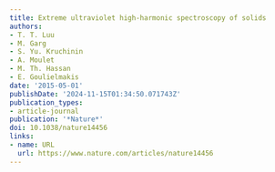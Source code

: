 ```yaml
---
title: Extreme ultraviolet high-harmonic spectroscopy of solids
authors:
- T. T. Luu
- M. Garg
- S. Yu. Kruchinin
- A. Moulet
- M. Th. Hassan
- E. Goulielmakis
date: '2015-05-01'
publishDate: '2024-11-15T01:34:50.071743Z'
publication_types:
- article-journal
publication: '*Nature*'
doi: 10.1038/nature14456
links:
- name: URL
  url: https://www.nature.com/articles/nature14456
---
```

